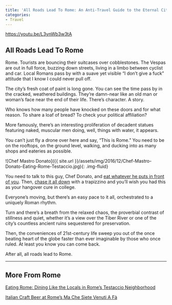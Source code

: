 ```yaml
---
title: 'All Roads Lead To Rome: An Anti-Travel Guide to the Eternal City'
categories:
- Travel
---
```


https://youtu.be/L3ynWb3w3tA

## All Roads Lead To Rome

Rome. Tourists are bouncing their suitcases over cobblestones. The Vespas are out in full force, buzzing down streets, living in a limbo between cyclist and car. Local Romans pass by with a suave yet visible “I don’t give a fuck” attitude that I know I could never pull off.

The city’s fresh coat of paint is long gone. You can see the time pass by in the cracked, weathered buildings. They’re damn-near like an old man or woman’s face near the end of their life. There’s character. A story.

Who knows how many people have knocked on these doors and for what reason. To share a loaf of bread? To check your political affiliation?

More famously, there’s an interesting proliferation of decadent statues featuring naked, muscular men doing, well, things with water, it appears.

You can’t just fly a drone over here and say, “This is Rome.” You need to be on the rooftops, on the ground level, walking, and ducking into as many shops and eateries as possible.

![Chef Mastro Donato]({{ site.url }}/assets/img/2016/12/Chef-Mastro-Donato-Eating-Rome-Testaccio.jpg){: .img-fluid}

You need to talk to this guy, Chef Donato, and [eat whatever he puts in front of you](https://withoutapath.com/best-restaurants-rome-eating-europe/). Then, [chase it all down](https://withoutapath.com/italian-craft-beer/) with a trapizzino and you’ll wish you had this as your hangover cure in college.

Everyone’s moving, but there’s an easy pace to it all, orchestrated to a uniquely Roman rhythm.

Turn and there’s a breath from the relaxed chaos, the proverbial contrast of stillness and quiet, whether it’s a view over the Tiber River or one of the city’s countless ancient ruins sequestered for preservation.

Then, the conveniences of 21st-century life sweep you out of the once beating heart of the globe faster than ever imaginable by those who once ruled. At least you know you can come back.

After all, all roads lead to Rome.

* * *

## More From Rome

[Eating Rome: Dining Like the Locals in Rome’s Testaccio Neighborhood](https://withoutapath.com/best-restaurants-rome-eating-europe/)

[Italian Craft Beer at Rome’s Ma Che Siete Venuti A Fà](https://withoutapath.com/italian-craft-beer/)
